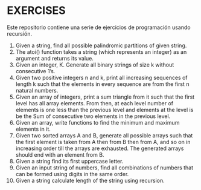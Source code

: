# EXERCISES
Este repositorio contiene una serie de ejercicios de programación usando recursión.

1. Given a string, find all possible palindromic partitions of given string.
2. The atoi() function takes a string (which represents an integer) as an argument and returns its value.
3. Given an integer, K. Generate all binary strings of size k without consecutive 1’s.
4. Given two positive integers n and k, print all increasing sequences of length k such that the elements in every sequence are from the first n natural numbers.
5. Given an array of integers, print a sum triangle from it such that the first level has all array elements. From then, at each level number of elements is one less than the previous level and elements at the level is be the Sum of consecutive two elements in the previous level.
6. Given an array, write functions to find the minimum and maximum elements in it.
7. Given two sorted arrays A and B, generate all possible arrays such that the first element is taken from A then from B then from A, and so on in increasing order till the arrays are exhausted. The generated arrays should end with an element from B.
8. Given a string find its first uppercase letter.
9. Given an input string of numbers, find all combinations of numbers that can be formed using digits in the same order.
10. Given a string calculate length of the string using recursion.